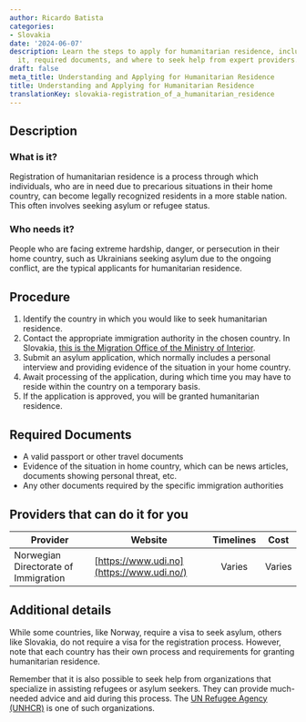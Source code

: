 ```yaml
---
author: Ricardo Batista
categories:
- Slovakia
date: '2024-06-07'
description: Learn the steps to apply for humanitarian residence, including who needs
  it, required documents, and where to seek help from expert providers.
draft: false
meta_title: Understanding and Applying for Humanitarian Residence
title: Understanding and Applying for Humanitarian Residence
translationKey: slovakia-registration_of_a_humanitarian_residence
---
```



## Description
### What is it?
Registration of humanitarian residence is a process through which individuals, who are in need due to precarious situations in their home country, can become legally recognized residents in a more stable nation. This often involves seeking asylum or refugee status. 

### Who needs it?
People who are facing extreme hardship, danger, or persecution in their home country, such as Ukrainians seeking asylum due to the ongoing conflict, are the typical applicants for humanitarian residence. 

## Procedure
1. Identify the country in which you would like to seek humanitarian residence.
2. Contact the appropriate immigration authority in the chosen country. In Slovakia, [this is the Migration Office of the Ministry of Interior](https://www.minv.sk/).
3. Submit an asylum application, which normally includes a personal interview and providing evidence of the situation in your home country.
4. Await processing of the application, during which time you may have to reside within the country on a temporary basis.
5. If the application is approved, you will be granted humanitarian residence.

## Required Documents
- A valid passport or other travel documents
- Evidence of the situation in home country, which can be news articles, documents showing personal threat, etc.
- Any other documents required by the specific immigration authorities

## Providers that can do it for you

| Provider        |     Website     |     Timelines    |       Cost      |
| --------------- | --------------- |  :-------------: | :-------------: |
| Norwegian Directorate of Immigration      |  [https://www.udi.no](https://www.udi.no/)      |  Varies      |   Varies      |

## Additional details
While some countries, like Norway, require a visa to seek asylum, others like Slovakia, do not require a visa for the registration process. However, note that each country has their own process and requirements for granting humanitarian residence. 

Remember that it is also possible to seek help from organizations that specialize in assisting refugees or asylum seekers. They can provide much-needed advice and aid during this process. The [UN Refugee Agency (UNHCR)](https://www.unhcr.org/) is one of such organizations.
